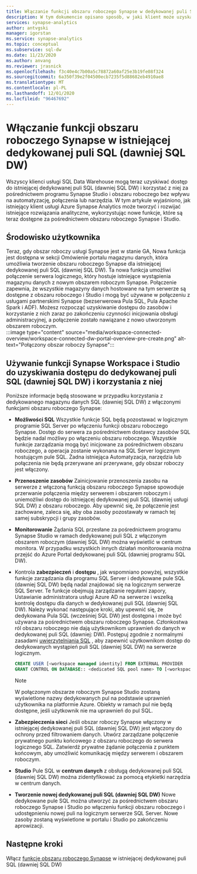 ```yaml
---
title: Włączanie funkcji obszaru roboczego Synapse w dedykowanej puli SQL (dawniej SQL DW)
description: W tym dokumencie opisano sposób, w jaki klient może uzyskać dostęp do istniejącego wystąpienia autonomicznego programu SQL DW w obszarze roboczym i korzystać z niego.
services: synapse-analytics
author: antvgski
manager: igorstan
ms.service: synapse-analytics
ms.topic: conceptual
ms.subservice: sql-dw
ms.date: 11/23/2020
ms.author: anvang
ms.reviewer: jrasnick
ms.openlocfilehash: f3c40e4c7b00a5c78872a60af25e3b19fe08f324
ms.sourcegitcommit: 6a350f39e2f04500ecb7235f5d88682eb4910ae8
ms.translationtype: MT
ms.contentlocale: pl-PL
ms.lasthandoff: 12/01/2020
ms.locfileid: "96467692"
---
```

# <a name="enabling-synapse-workspace-features-on-an-existing-dedicated-sql-pool-formerly-sql-dw"></a>Włączanie funkcji obszaru roboczego Synapse w istniejącej dedykowanej puli SQL (dawniej SQL DW)

Wszyscy klienci usługi SQL Data Warehouse mogą teraz uzyskiwać dostęp do istniejącej dedykowanej puli SQL (dawniej SQL DW) i korzystać z niej za pośrednictwem programu Synapse Studio i obszaru roboczego bez wpływu na automatyzację, połączenia lub narzędzia. W tym artykule wyjaśniono, jak istniejący klient usługi Azure Synapse Analytics może tworzyć i rozwijać istniejące rozwiązania analityczne, wykorzystując nowe funkcje, które są teraz dostępne za pośrednictwem obszaru roboczego Synapse i Studio.   

## <a name="experience"></a>Środowisko użytkownika
 
Teraz, gdy obszar roboczy usługi Synapse jest w stanie GA, Nowa funkcja jest dostępna w sekcji Omówienie portalu magazynu danych, która umożliwia tworzenie obszaru roboczego Synapse dla istniejącej dedykowanej puli SQL (dawniej SQL DW). Ta nowa funkcja umożliwi połączenie serwera logicznego, który hostuje istniejące wystąpienia magazynu danych z nowym obszarem roboczym Synapse. Połączenie zapewnia, że wszystkie magazyny danych hostowane na tym serwerze są dostępne z obszaru roboczego i Studio i mogą być używane w połączeniu z usługami partnerskimi Synapse (bezserwerowa Pula SQL, Pula Apache Spark i ADF). Możesz rozpocząć uzyskiwanie dostępu do zasobów i korzystanie z nich zaraz po zakończeniu czynności inicjowania obsługi administracyjnej, a połączenie zostało nawiązane z nowo utworzonym obszarem roboczym.  
:::image type="content" source="media/workspace-connected-overview/workspace-connected-dw-portal-overview-pre-create.png" alt-text="Połączony obszar roboczy Synapse":::

## <a name="using-synapse-workspace-and-studio-features-to-access-and-use-a-dedicated-sql-pool-formerly-sql-dw"></a>Używanie funkcji Synapse Workspace i Studio do uzyskiwania dostępu do dedykowanej puli SQL (dawniej SQL DW) i korzystania z niej
 
Poniższe informacje będą stosowane w przypadku korzystania z dedykowanego magazynu danych SQL (dawniej SQL DW) z włączonymi funkcjami obszaru roboczego Synapse: 
- **Możliwości SQL** Wszystkie funkcje SQL będą pozostawać w logicznym programie SQL Server po włączeniu funkcji obszaru roboczego Synapse. Dostęp do serwera za pośrednictwem dostawcy zasobów SQL będzie nadal możliwy po włączeniu obszaru roboczego. Wszystkie funkcje zarządzania mogą być inicjowane za pośrednictwem obszaru roboczego, a operacja zostanie wykonana na SQL Server logicznym hostującym pule SQL. Żadna istniejąca Automatyzacja, narzędzia lub połączenia nie będą przerywane ani przerywane, gdy obszar roboczy jest włączony.  
- **Przenoszenie zasobów**  Zainicjowanie przenoszenia zasobu na serwerze z włączoną funkcją obszaru roboczego Synapse spowoduje przerwanie połączenia między serwerem i obszarem roboczym i uniemożliwi dostęp do istniejącej dedykowanej puli SQL (dawniej usługi SQL DW) z obszaru roboczego. Aby upewnić się, że połączenie jest zachowane, zaleca się, aby oba zasoby pozostawały w ramach tej samej subskrypcji i grupy zasobów. 
- **Monitorowanie** Żądania SQL przesłane za pośrednictwem programu Synapse Studio w ramach dedykowanej puli SQL z włączonym obszarem roboczym (dawniej SQL DW) można wyświetlić w centrum monitora. W przypadku wszystkich innych działań monitorowania można przejść do Azure Portal dedykowanej puli SQL (dawniej programu SQL DW). 
- Kontrola **zabezpieczeń** i **dostępu** , jak wspomniano powyżej, wszystkie funkcje zarządzania dla programu SQL Server i dedykowane pule SQL (dawniej SQL DW) będą nadal znajdować się na logicznym serwerze SQL Server. Te funkcje obejmują zarządzanie regułami zapory, Ustawianie administratora usługi Azure AD na serwerze i wszelką kontrolę dostępu dla danych w dedykowanej puli SQL (dawniej SQL DW). Należy wykonać następujące kroki, aby upewnić się, że dedykowana Pula SQL (wcześniej SQL DW) jest dostępna i może być używana za pośrednictwem obszaru roboczego Synapse. Członkostwa ról obszaru roboczego nie dają użytkownikom uprawnień do danych w dedykowanej puli SQL (dawniej: DW). Postępuj zgodnie z normalnymi zasadami [uwierzytelniania SQL](sql-data-warehouse-authentication.md) , aby zapewnić użytkownikom dostęp do dedykowanych wystąpień puli SQL (dawniej SQL DW) na serwerze logicznym. 

    ```sql
    CREATE USER [<workspace managed identity] FROM EXTERNAL PROVIDER 
    GRANT CONTROL ON DATABASE:: <dedicated SQL pool name> TO [<workspace managed identity>
    ```

    > [!NOTE] 
    > W połączonym obszarze roboczym Synapse Studio zostaną wyświetlone nazwy dedykowanych pul na podstawie uprawnień użytkownika na platformie Azure. Obiekty w ramach pul nie będą dostępne, jeśli użytkownik nie ma uprawnień do pul SQL. 

- **Zabezpieczenia sieci** Jeśli obszar roboczy Synapse włączony w istniejącej dedykowanej puli SQL (dawniej SQL DW) jest włączony do ochrony przed filtrowaniem danych. Utwórz zarządzane połączenie prywatnego punktu końcowego z obszaru roboczego do serwera logicznego SQL. Zatwierdź prywatne żądanie połączenia z punktem końcowym, aby umożliwić komunikację między serwerem i obszarem roboczym.
- **Studio** Pule SQL w **centrum danych** z obsługą dedykowanej puli SQL (dawniej SQL DW) można zidentyfikować za pomocą etykietki narzędzia w centrum danych. 
- **Tworzenie nowej dedykowanej puli SQL (dawniej SQL DW)** Nowe dedykowane pule SQL można utworzyć za pośrednictwem obszaru roboczego Synapse i Studio po włączeniu funkcji obszaru roboczego i udostępnieniu nowej puli na logicznym serwerze SQL Server. Nowe zasoby zostaną wyświetlone w portalu i Studio po zakończeniu aprowizacji.      

## <a name="next-steps"></a>Następne kroki
Włącz [funkcje obszaru roboczego Synapse](workspace-connected-create.md) w istniejącej dedykowanej puli SQL (dawniej SQL DW)